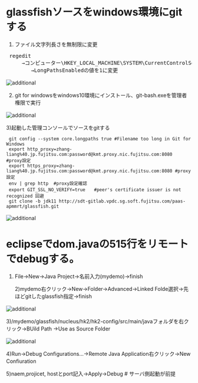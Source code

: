 # glassfishソースをwindows環境にgitする

1) ファイル文字列長さを無制限に変更
<pre>
 regedit
     →コンピューター\HKEY_LOCAL_MACHINE\SYSTEM\CurrentControlSet\Control\FileSystem
        →LongPathsEnabledの値を1に変更
</pre>
![additional](https://i.ibb.co/h9dSyjG/my1.png "")　<p>

2) git for windowsをwindows10環境にインストール、git-bash.exeを管理者権限で実行

![additional](https://i.ibb.co/jDthjk7/my2.png "")　<p>

3)起動した管理コンソールでソースをgitする

     git config --system core.longpaths true #Filename too long in Git for Windows
     export http_proxy=zhang-liang%40.jp.fujitsu.com:password@kmt.proxy.nic.fujitsu.com:8080  #proxy設定
     export https_proxy=zhang-liang%40.jp.fujitsu.com:password@kmt.proxy.nic.fujitsu.com:8080 #proxy設定
     env | grep http  #proxy設定確認
     export GIT_SSL_NO_VERIFY=true　　#peer's certificate issuer is not recognized 回避
     git clone -b jdk11 http://sdt-gitlab.vpdc.sg.soft.fujitsu.com/paas-apmmrt/glassfish.git  
    
 
 ![additional](https://i.ibb.co/m0VQrcT/my3.png "")　<p>
 # eclipseでdom.javaの515行をリモートでdebugする。
 1) File→New→Java Project→名前入力(mydemo)→finish　<p>
 2)mydemo右クリック→New→Folder→Advanced→Linked Folde選択→先ほどgitしたglassfish指定→finish　<p>
 
 ![additional](https://i.ibb.co/3MBDyFT/my4.png "")　<p>
 
 3)/mydemo/glassfish/nucleus/hk2/hk2-config/src/main/javaフォルダを右クリック→BUild Path →Use as Source Folder　<p>
 
 ![additional](https://i.ibb.co/b3wfx8S/my5.png "")　<p>
 
 4)Run→Debug Configurations...→Remote Java Application右クリック→New Confiuration 　<p>
 5)naem,projicet, hostとport記入→Apply→Debug # サーバ側起動が前提　<p>
 　
